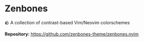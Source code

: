 # Zenbones

🪨 A collection of contrast-based Vim/Neovim colorschemes

**Repository:** <https://github.com/zenbones-theme/zenbones.nvim>
